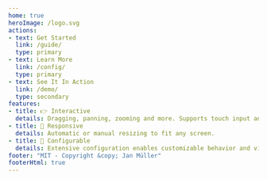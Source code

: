 ```yaml
---
home: true
heroImage: /logo.svg
actions:
- text: Get Started
  link: /guide/
  type: primary
- text: Learn More
  link: /config/
  type: primary
- text: See It In Action
  link: /demo/
  type: secondary
features:
- title: 👉 Interactive
  details: Dragging, panning, zooming and more. Supports touch input and uses multi-touch.
- title: 📱 Responsive
  details: Automatic or manual resizing to fit any screen.
- title: 🔧 Configurable
  details: Extensive configuration enables customizable behavior and visuals.
footer: "MIT - Copyright &copy; Jan Müller"
footerHtml: true
---
```


<Home />
